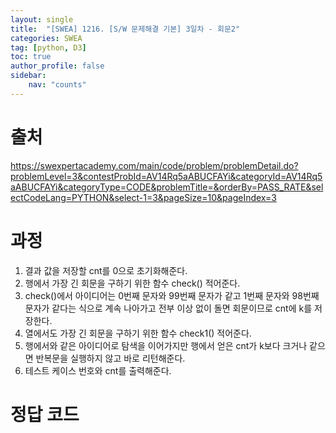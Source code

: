 ```yaml
---
layout: single
title:  "[SWEA] 1216. [S/W 문제해결 기본] 3일차 - 회문2"
categories: SWEA
tag: [python, D3]
toc: true
author_profile: false
sidebar:
    nav: "counts"
---
```


# 출처
<https://swexpertacademy.com/main/code/problem/problemDetail.do?problemLevel=3&contestProbId=AV14Rq5aABUCFAYi&categoryId=AV14Rq5aABUCFAYi&categoryType=CODE&problemTitle=&orderBy=PASS_RATE&selectCodeLang=PYTHON&select-1=3&pageSize=10&pageIndex=3>

  
  
# 과정
1. 결과 값을 저장할 cnt를 0으로 초기화해준다.
2. 행에서 가장 긴 회문을 구하기 위한 함수 check() 적어준다.
3. check()에서 아이디어는 0번째 문자와 99번째 문자가 같고 1번째 문자와 98번째 문자가 같다는 식으로 계속 나아가고 전부 이상 없이 돌면 회문이므로 cnt에 k를 저장한다.
4. 열에서도 가장 긴 회문을 구하기 위한 함수 check1() 적어준다.
5. 행에서와 같은 아이디어로 탐색을 이어가지만 행에서 얻은 cnt가 k보다 크거나 같으면 반복문을 실행하지 않고 바로 리턴해준다.
6. 테스트 케이스 번호와 cnt를 출력해준다.





# 정답 코드
<script src="https://gist.github.com/kghees/0c71ed282278b69ae754ad2eb763ce21.js"></script>